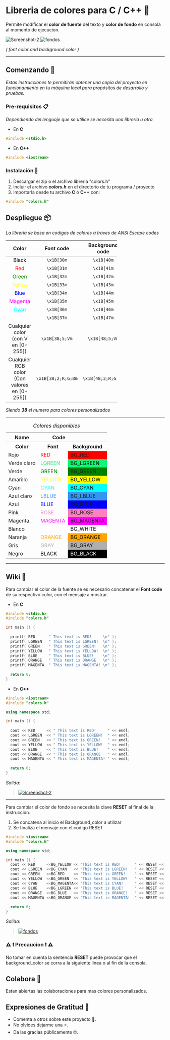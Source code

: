 # Libreria de colores para C / C++ 🎨

Permite modificar el **color de fuente**  del texto y **color de fondo** en consola al momento de ejecucion.

<img style="display: inline" src="https://i.ibb.co/CKNJHLr/Screenshot-2.jpg" alt="Screenshot-2" border="0">

<img style="display: inline" src="https://i.ibb.co/ygMhPwX/fondos.jpg" alt="fondos" border="0">

*( font color and background color )*

---

## Comenzando 🚀

_Estas instrucciones te permitirán obtener una copia del proyecto en funcionamiento en tu máquina local para propósitos de desarrollo y pruebas._



### Pre-requisitos 📋

_Dependiendo del lenguaje que se utilice se necesita una libreria u otra_

* En **C**
```c
#include <stdio.h>
```
* En **C++**
```cpp
#include <iostream>
```

### Instalación 🔧

1. Descargar el zip o el archivo libreria "colors.h" 
2. Incluir el archivo ***colors.h*** en el directorio de tu programa / proyecto
3. Importarla desde tu archivo **C** ó **C++** con:      

         
```cpp
#include "colors.h"
```

## Despliegue 📦

_La libreria se basa en codigos de colores a traves de ANSI Escape codes_

<table style="width:70%">
  <thead>
    <tr>
    <th align="center\">Color</th>
    <th align="center">Font code</th>
    <th align="center">Background code</th>
    </tr>
  </thead>
  <tbody>
    <tr>
      <td align="center"><span style="color: black; --darkreader-inline-color:#e8e6e3;" data-darkreader-inline-color="">Black</span></td>
      <td align="center"><code>\x1B[30m</code></td><td align="center"><code>\x1B[40m</code></td>
    </tr>
    <tr>
      <td align="center"><span style="color: red; --darkreader-inline-color:#ff1a1a;" data-darkreader-inline-color="">Red</span></td>
      <td align="center"><code>\x1B[31m</code></td>
      <td align="center"><code>\x1B[41m</code></td>
    </tr>
    <tr>
      <td align="center"><span style="color: green; --darkreader-inline-color:#72ff72;" data-darkreader-inline-color="">Green</span></td>
      <td align="center"><code>\x1B[32m</code></td>
      <td align="center"><code>\x1B[42m</code></td>
    </tr>
    <tr>
      <td align="center"><span style="color: yellow; --darkreader-inline-color:#ffff1a;" data-darkreader-inline-color="">Yellow</span></td>
      <td align="center"><code>\x1B[33m</code></td>
      <td align="center"><code>\x1B[43m</code></td>
    </tr>
    <tr>
      <td align="center"><span style="color: blue; --darkreader-inline-color:#337dff;" data-darkreader-inline-color="">Blue</span></td>
      <td align="center"><code>\x1B[34m</code></td>
      <td align="center"><code>\x1B[44m</code></td>
    </tr>
    <tr>
      <td align="center"><span style="color: magenta; --darkreader-inline-color:#ff1aff;" data-darkreader-inline-color="">Magenta</span></td>
      <td align="center"><code>\x1B[35m</code></td>
      <td align="center"><code>\x1B[45m</code></td>
    </tr>
    <tr>
      <td align="center"><span style="color: cyan; --darkreader-inline-color:#1affff;" data-darkreader-inline-color="">Cyan</span></td>
      <td align="center"><code>\x1B[36m</code></td>
      <td align="center"><code>\x1B[46m</code></td>
    </tr>
    <tr>
      <td align="center"><span style="color: white; --darkreader-inline-color:#e8e6e3;" data-darkreader-inline-color="">White</span></td>
      <td align="center"><code>\x1B[37m</code></td>
      <td align="center"><code>\x1B[47m</code></td>
    </tr>
    <tr>
      <td align="center">Cualquier color (con V en [0-255])</td>
      <td align="center"><code>\x1B[38;5;Vm</code></td>
      <td align="center"><code>\x1B[48;5;Vm</code></td>
    </tr>
    <tr>
      <td align="center">Cualquier RGB color (Con valores en [0-255])</td>
      <td align="center"><code>\x1B[38;2;R;G;Bm</code></td>
      <td align="center"><code>\x1B[48;2;R;G;Bm</code></td>
    </tr>
    </tr>
  </tbody>
</table>


_Siendo **38** el numero para colores personalizados_

----


<table style="width:70%">
  <caption style=""><i>Colores disponibles</i></caption>

  <tr>
    <th>Name</th>
    <th  style="text-align:right">Code</th>
    <th></th>
  </tr>
  <tr>
    <th>Color</th>
    <th>Font </th> 
    <th>Background </th>
  </tr>
  <tr>
    <td>Rojo</td>
    <td style="color:RED">RED</td>
    <td style="background-color:red">BG_RED</td>
  </tr>
  <tr>
    <td>Verde claro</td>
    <td style="color:rgb(17, 245, 120)">LGREEN</td>
    <td style="background-color:rgb(17, 245, 120) ;color:black">BG_LGREEN</td>
  </tr>
  <tr>
    <td>Verde </td>
    <td style="color:green">GREEN</td>
    <td style="background-color:GREEN">BG_GREEN</td>
  </tr>
  <tr>
    <td>Amarillo</td>
    <td style="color:YELLOW">YELLOW</td>
    <td style="background-color:YELLOW;color:black">BG_YELLOW</td>
  </tr>
  <tr>
    <td>Cyan</td>
    <td style="color:CYAN">CYAN</td>
    <td style="background-color:CYAN;color:black">BG_CYAN</td>
  </tr>
  <tr>
    <td>Azul claro</td>
    <td style="color:rgb(53,149,240)">LBLUE</td>
    <td style="background-color:rgb(53,149,240)">BG_LBLUE</td>
  </tr>
  <tr>
    <td>Azul</td>
    <td style="color:BLUE">BLUE</td>
    <td style="background-color:BLUE">BG_BLUE</td>
  </tr>
  <tr>
    <td>Pink</td>
    <td style="color:#ff80c0">ROSE</td>
    <td style="background-color: #ff80c0 ">BG_ROSE</td>
  </tr>
  <tr>
    <td>Magenta</td>
    <td style="color:MAGENTA">MAGENTA</td>
    <td style="background-color:MAGENTA">BG_MAGENTA</td>
  </tr>
  <tr>
    <td>Blanco</td>
    <td style="color:WHITE">WHITE</td>
    <td style="background-color:WHITE;color:black">BG_WHITE</td>
  </tr>
  <tr>
    <td>Naranja</td>
    <td style="color:ORANGE">ORANGE</td>
    <td style="background-color:ORANGE;color:black">BG_ORANGE</td>
  </tr>
  <tr>
    <td>Gris</td>
    <td style="color:rgb(176, 174, 174)">GRAY</td>
    <td style="background-color:rgb(176, 174, 174);color:black">BG_GRAY</td>
  </tr>
  <tr>
    <td>Negro</td>
    <td style="color:Black">BLACK</td>
    <td style="background-color:Black;color:white">BG_BLACK</td>
  </tr>
</table>

-----

## Wiki 📖

Para cambiar el color de la fuente se es necesario concatenar el **Font code** de su respectivo color, con el mensaje a mostrar.

* En **C**
```c
#include <stdio.h>
#include "colors.h"

int main () {
 
  printf( RED      " This text is RED!     \n" );
  printf( LGREEN   " This text is LGREEN!  \n" );
  printf( GREEN    " This text is GREEN!   \n" );
  printf( YELLOW   " This text is YELLOW!  \n" );
  printf( BLUE     " This text is BLUE!    \n" );
  printf( ORANGE   " This text is ORANGE   \n" );
  printf( MAGENTA  " This text is MAGENTA! \n" );
 
  return 0;
}
```

* En **C++**
```cpp
#include <iostream>
#include "colors.h"

using namespace std;

int main () {
 
  cout << RED     << " This text is RED!     " << endl;
  cout << LGREEN  << " This text is LGREEN!  " << endl;
  cout << GREEN   << " This text is GREEN!   " << endl;
  cout << YELLOW  << " This text is YELLOW!  " << endl;
  cout << BLUE    << " This text is BLUE!    " << endl;
  cout << ORANGE  << " This text is ORANGE   " << endl;
  cout << MAGENTA << " This text is MAGENTA! " << endl;
 
  return 0;
}
```

*Salida:*


> <a href=""><img src="https://i.ibb.co/CKNJHLr/Screenshot-2.jpg" alt="Screenshot-2" border="0"></a>
---
Para cambiar el color de fondo se necesita la clave **RESET** al final de la instruccion.

1. Se concatena al inicio el Background_color a utilizar 
2. Se finaliza el mensaje con el codigo RESET
  
```cpp
#include <iostream>
#include "colors.h"

using namespace std;

int main () {
  cout << RED     <<BG_YELLOW << "This text is RED!      " << RESET << endl;
  cout << LGREEN  <<BG_CYAN   << "This text is LGREEN!   " << RESET << endl;
  cout << GREEN   <<BG_RED    << "This text is GREEN!    " << RESET << endl;
  cout << YELLOW  <<BG_GREEN  << "This text is YELLOW!   " << RESET << endl;
  cout << CYAN    <<BG_MAGENTA<< "This text is CYAN!     " << RESET << endl;
  cout << BLUE    <<BG_LGREEN << "This text is BLUE!     " << RESET << endl;
  cout << ORANGE  <<BG_BLUE   << "This text is ORANGE!   " << RESET << endl;
  cout << MAGENTA <<BG_ORANGE << "This text is MAGENTA!  " << RESET << endl;
 
  return 0;
}
```

*Salida:*

> <a href=""><img src="https://i.ibb.co/ygMhPwX/fondos.jpg" alt="fondos" border="0"></a>

### ⚠ ❗ **Precaucion** ❗ ⚠
No tomar en cuenta la sentencia **RESET** puede provocar que el background_color se corra a la siguiente linea o al fin de la consola.

## Colabora 💭

Estan abiertas las colaboraciones para mas colores personalizados.

## Expresiones de Gratitud 🎁
* Comenta a otros sobre este proyecto 📢.
* No olvides dejarme una ⭐.
* Da las gracias públicamente 🤓.


